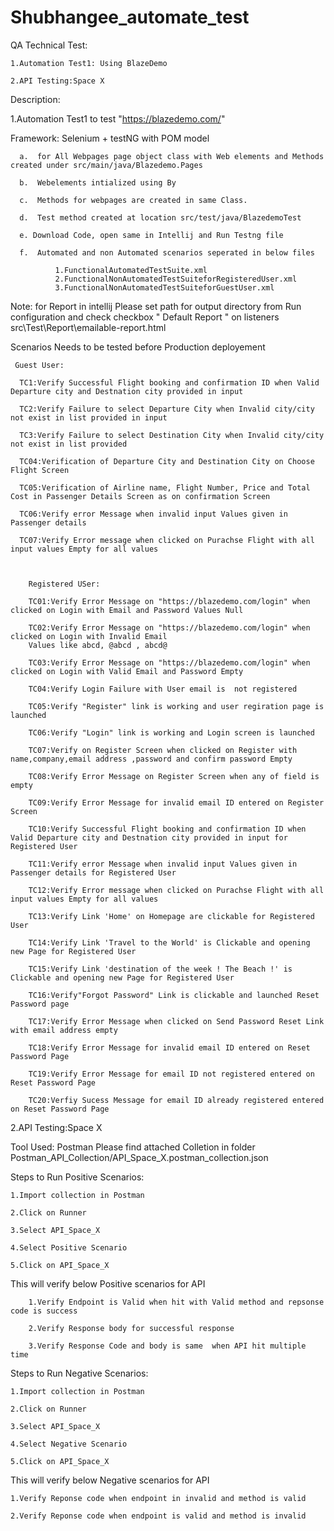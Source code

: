 # Shubhangee_automate_test

QA Technical Test:

	1.Automation Test1: Using BlazeDemo

	2.API Testing:Space X

Description:

1.Automation Test1 to test  "https://blazedemo.com/" 

Framework: Selenium + testNG with POM model

      a.  for All Webpages page object class with Web elements and Methods created under src/main/java/Blazedemo.Pages

      b.  Webelements intialized using By 

      c.  Methods for webpages are created in same Class.

      d.  Test method created at location src/test/java/BlazedemoTest

      e. Download Code, open same in Intellij and Run Testng file 

      f.  Automated and non Automated scenarios seperated in below files

              1.FunctionalAutomatedTestSuite.xml
              2.FunctionalNonAutomatedTestSuiteforRegisteredUser.xml
              3.FunctionalNonAutomatedTestSuiteforGuestUser.xml

Note:
for Report in intellij  Please set path for output directory from Run configuration  and check checkbox " Default Report " on listeners
  src\Test\Report\emailable-report.html

Scenarios Needs to be tested before Production deployement

     Guest User:

      TC1:Verify Successful Flight booking and confirmation ID when Valid Departure city and Destnation city provided in input

      TC2:Verify Failure to select Departure City when Invalid city/city not exist in list provided in input

      TC3:Verify Failure to select Destination City when Invalid city/city not exist in list provided

      TC04:Verification of Departure City and Destination City on Choose Flight Screen

      TC05:Verification of Airline name, Flight Number, Price and Total Cost in Passenger Details Screen as on confirmation Screen

      TC06:Verify error Message when invalid input Values given in Passenger details

      TC07:Verify Error message when clicked on Purachse Flight with all input values Empty for all values
	
	

        Registered USer:

        TC01:Verify Error Message on "https://blazedemo.com/login" when clicked on Login with Email and Password Values Null

        TC02:Verify Error Message on "https://blazedemo.com/login" when clicked on Login with Invalid Email 
        Values like abcd, @abcd , abcd@ 

        TC03:Verify Error Message on "https://blazedemo.com/login" when clicked on Login with Valid Email and Password Empty

        TC04:Verify Login Failure with User email is  not registered

        TC05:Verify "Register" link is working and user regiration page is launched

        TC06:Verify "Login" link is working and Login screen is launched

        TC07:Verify on Register Screen when clicked on Register with name,company,email address ,password and confirm password Empty

        TC08:Verify Error Message on Register Screen when any of field is empty 

        TC09:Verify Error Message for invalid email ID entered on Register Screen

        TC10:Verify Successful Flight booking and confirmation ID when Valid Departure city and Destnation city provided in input for Registered User

        TC11:Verify error Message when invalid input Values given in Passenger details for Registered User

        TC12:Verify Error message when clicked on Purachse Flight with all input values Empty for all values

        TC13:Verify Link 'Home' on Homepage are clickable for Registered User

        TC14:Verify Link 'Travel to the World' is Clickable and opening new Page for Registered User

        TC15:Verify Link 'destination of the week ! The Beach !' is Clickable and opening new Page for Registered User

        TC16:Verify"Forgot Password" Link is clickable and launched Reset Password page

        TC17:Verify Error Message when clicked on Send Password Reset Link with email address empty

        TC18:Verify Error Message for invalid email ID entered on Reset Password Page

        TC19:Verify Error Message for email ID not registered entered on Reset Password Page

        TC20:Verfiy Sucess Message for email ID already registered entered on Reset Password Page




2.API Testing:Space X

Tool Used: Postman
Please find attached Colletion in folder Postman_API_Collection/API_Space_X.postman_collection.json

Steps to Run Positive Scenarios:
	
	1.Import collection in Postman
	
	2.Click on Runner 
	
	3.Select API_Space_X
	
	4.Select Positive Scenario
	
	5.Click on API_Space_X
 
This will verify below Positive scenarios for API
		
		1.Verify Endpoint is Valid when hit with Valid method and repsonse code is success
		
		2.Verify Response body for successful response
		
		3.Verify Response Code and body is same  when API hit multiple time 

Steps to Run Negative Scenarios:
	
	1.Import collection in Postman
	
	2.Click on Runner 
	
	3.Select API_Space_X
	
	4.Select Negative Scenario
	
	5.Click on API_Space_X
  
This will verify below Negative scenarios for API  
	
	1.Verify Reponse code when endpoint in invalid and method is valid
	
	2.Verify Reponse code when endpoint is valid and method is invalid
 
